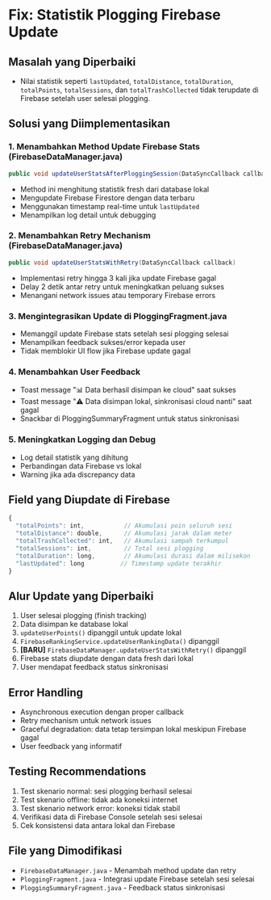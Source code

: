 # Fix: Statistik Plogging Firebase Update

## Masalah yang Diperbaiki
- Nilai statistik seperti `lastUpdated`, `totalDistance`, `totalDuration`, `totalPoints`, `totalSessions`, dan `totalTrashCollected` tidak terupdate di Firebase setelah user selesai plogging.

## Solusi yang Diimplementasikan

### 1. Menambahkan Method Update Firebase Stats (FirebaseDataManager.java)
```java
public void updateUserStatsAfterPloggingSession(DataSyncCallback callback)
```
- Method ini menghitung statistik fresh dari database lokal
- Mengupdate Firebase Firestore dengan data terbaru
- Menggunakan timestamp real-time untuk `lastUpdated`
- Menampilkan log detail untuk debugging

### 2. Menambahkan Retry Mechanism (FirebaseDataManager.java)
```java
public void updateUserStatsWithRetry(DataSyncCallback callback)
```
- Implementasi retry hingga 3 kali jika update Firebase gagal
- Delay 2 detik antar retry untuk meningkatkan peluang sukses
- Menangani network issues atau temporary Firebase errors

### 3. Mengintegrasikan Update di PloggingFragment.java
- Memanggil update Firebase stats setelah sesi plogging selesai
- Menampilkan feedback sukses/error kepada user
- Tidak memblokir UI flow jika Firebase update gagal

### 4. Menambahkan User Feedback
- Toast message "📊 Data berhasil disimpan ke cloud" saat sukses
- Toast message "⚠️ Data disimpan lokal, sinkronisasi cloud nanti" saat gagal
- Snackbar di PloggingSummaryFragment untuk status sinkronisasi

### 5. Meningkatkan Logging dan Debug
- Log detail statistik yang dihitung
- Perbandingan data Firebase vs lokal
- Warning jika ada discrepancy data

## Field yang Diupdate di Firebase
```javascript
{
  "totalPoints": int,           // Akumulasi poin seluruh sesi
  "totalDistance": double,      // Akumulasi jarak dalam meter
  "totalTrashCollected": int,   // Akumulasi sampah terkumpul
  "totalSessions": int,         // Total sesi plogging
  "totalDuration": long,        // Akumulasi durasi dalam milisekon
  "lastUpdated": long          // Timestamp update terakhir
}
```

## Alur Update yang Diperbaiki
1. User selesai plogging (finish tracking)
2. Data disimpan ke database lokal
3. `updateUserPoints()` dipanggil untuk update lokal
4. `FirebaseRankingService.updateUserRankingData()` dipanggil
5. **[BARU]** `FirebaseDataManager.updateUserStatsWithRetry()` dipanggil
6. Firebase stats diupdate dengan data fresh dari lokal
7. User mendapat feedback status sinkronisasi

## Error Handling
- Asynchronous execution dengan proper callback
- Retry mechanism untuk network issues
- Graceful degradation: data tetap tersimpan lokal meskipun Firebase gagal
- User feedback yang informatif

## Testing Recommendations
1. Test skenario normal: sesi plogging berhasil selesai
2. Test skenario offline: tidak ada koneksi internet
3. Test skenario network error: koneksi tidak stabil
4. Verifikasi data di Firebase Console setelah sesi selesai
5. Cek konsistensi data antara lokal dan Firebase

## File yang Dimodifikasi
- `FirebaseDataManager.java` - Menambah method update dan retry
- `PloggingFragment.java` - Integrasi update Firebase setelah sesi selesai
- `PloggingSummaryFragment.java` - Feedback status sinkronisasi

